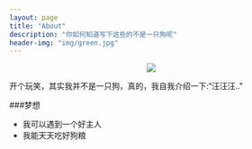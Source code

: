 ```yaml
---
layout: page
title: "About"
description: "你如何知道写下这些的不是一只狗呢"
header-img: "img/green.jpg"
---
```



<center>
    <p><img src="image/author_image.jpg" align="center"></p>
</center>

开个玩笑，其实我并不是一只狗，真的，我自我介绍一下:“汪汪汪.."


###梦想


- 我可以遇到一个好主人
- 我能天天吃好狗粮 
